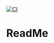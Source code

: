 [![CI](https://github.com/HtwProgramming/hello-world-spring-boot/actions/workflows/tests.yml/badge.svg)](https://github.com/HtwProgramming/hello-world-spring-boot/actions/workflows/tests.yml)

# ReadMe
